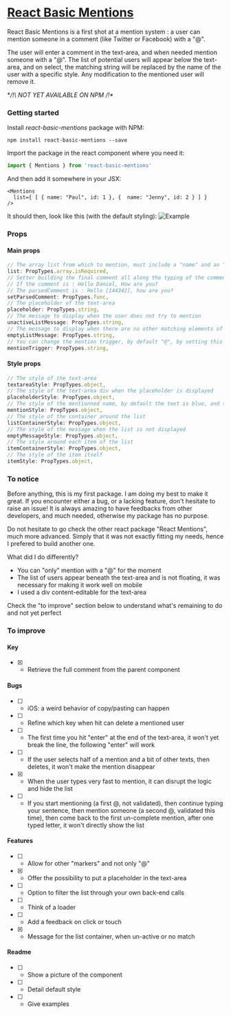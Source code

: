# [React Basic Mentions](https://github.com/xavierlefevre/react-basic-mentions)

React Basic Mentions is a first shot at a mention system : a user can mention someone in a comment (like Twitter or Facebook) with a "@".

The user will enter a comment in the text-area, and when needed mention someone with a "@". The list of potential users will appear below the text-area, and on select, the matching string will be replaced by the name of the user with a specific style. Any modification to the mentioned user will remove it.

**/!\  NOT YET AVAILABLE ON NPM  /!\**

### Getting started

Install _react-basic-mentions_ package with NPM:

```
npm install react-basic-mentions --save
```

Import the package in the react component where you need it:

```javascript
import { Mentions } from 'react-basic-mentions'
```

And then add it somewhere in your JSX:

```
<Mentions
  list={ [ { name: "Paul", id: 1 }, {  name: "Jenny", id: 2 } ] }
/>
```

It should then, look like this (with the default styling):
![Example](https://xavierlefevre.github.io/react-basic-mentions/Images/example.png)

### Props

#### Main props

```javascript
// The array list from which to mention, must include a "name" and an "id" property, the first for display, the second as the key for your API
list: PropTypes.array.isRequired,
// Setter building the final comment all along the typing of the comment, in order to retrieve it and send it to your API
// If the comment is : Hello Daniel, How are you?
// The parsedComment is : Hello [144342], how are you?
setParsedComment: PropTypes.func,
// The placeholder of the text-area
placeholder: PropTypes.string,
// The message to display when the user does not try to mention
unactiveListMessage: PropTypes.string,
// The message to display when there are no other matching elements of the list
emptyListMessage: PropTypes.string,
// You can change the mention trigger, by default "@", by setting this prop
mentionTrigger: PropTypes.string,
```

#### Style props

```javascript
// The style of the text-area
textareaStyle: PropTypes.object,
// The style of the text-area div when the placeholder is displayed
placeholderStyle: PropTypes.object,
// The style of the mentionned name, by default the text is blue, and the background light-blue
mentionStyle: PropTypes.object,
// The style of the container around the list
listContainerStyle: PropTypes.object,
// The style of the message when the list is not displayed
emptyMessageStyle: PropTypes.object,
// The style around each item of the list
itemContainerStyle: PropTypes.object,
// The style of the item itself
itemStyle: PropTypes.object,
```

### To notice

Before anything, this is my first package. I am doing my best to make it great. If you encounter either a bug, or a lacking feature, don't hesitate to raise an issue! It is always amazing to have feedbacks from other developers, and much needed, otherwise my package has no purpose.

Do not hesitate to go check the other react package "React Mentions", much more advanced. Simply that it was not exactly fitting my needs, hence I prefered to build another one.

What did I do differently?
- You can "only" mention with a "@" for the moment
- The list of users appear beneath the text-area and is not floating, it was necessary for making it work well on mobile
- I used a div content-editable for the text-area

Check the "to improve" section below to understand what's remaining to do and not yet perfect

### To improve

#### Key

- [X] - Retrieve the full comment from the parent component

#### Bugs

- [ ] - iOS: a weird behavior of copy/pasting can happen
- [ ] - Refine which key when hit can delete a mentioned user
- [ ] - The first time you hit "enter" at the end of the text-area, it won't yet break the line, the following "enter" will work
- [ ] - If the user selects half of a mention and a bit of other texts, then deletes, it won't make the mention disappear
- [X] - When the user types very fast to mention, it can disrupt the logic and hide the list
- [ ] - If you start mentioning (a first @, not validated), then continue typing your sentence, then mention someone (a second @, validated this time), then come back to the first un-complete mention, after one typed letter, it won't directly show the list

#### Features

- [ ] - Allow for other "markers" and not only "@"
- [X] - Offer the possibility to put a placeholder in the text-area
- [ ] - Option to filter the list through your own back-end calls
- [ ] - Think of a loader
- [ ] - Add a feedback on click or touch
- [X] - Message for the list container, when un-active or no match

#### Readme

- [ ] - Show a picture of the component
- [ ] - Detail default style
- [ ] - Give examples
